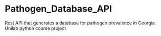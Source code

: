 # Pathogen_Database_API
Rest API that generates a database for pathogen prevalence in Georgia. Unilab python course project
